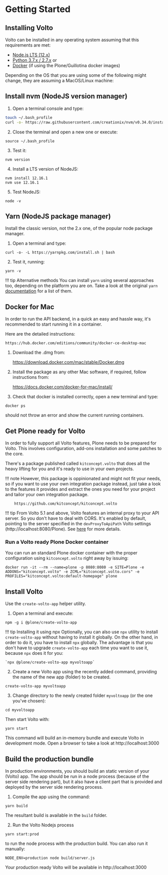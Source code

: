 # Getting Started

## Installing Volto

Volto can be installed in any operating system assuming that this requirements
are met:

- [Node.js LTS (12.x)](https://nodejs.org/)
- [Python 3.7.x / 2.7.x](https://python.org/) or
- [Docker](https://www.docker.com/get-started) (if using the Plone/Guillotina
  docker images)

Depending on the OS that you are using some of the following might change, they
are assuming a MacOS/Linux machine:

## Install nvm (NodeJS version manager)

1. Open a terminal console and type:
```bash
touch ~/.bash_profile
curl -o- https://raw.githubusercontent.com/creationix/nvm/v0.34.0/install.sh | bash
```

2. Close the terminal and open a new one or execute:
```
source ~/.bash_profile
```

3. Test it:
```
nvm version
```

4. Install a LTS version of NodeJS:
```
nvm install 12.16.1
nvm use 12.16.1
```

5. Test NodeJS:
```
node -v
```

## Yarn (NodeJS package manager)

Install the classic version, not the 2.x one, of the popular node package manager.

1. Open a terminal and type:
```
curl -o- -L https://yarnpkg.com/install.sh | bash
```

2. Test it, running:
```
yarn -v
```

!!! tip Alternative methods
    You can install `yarn` using several approaches too, depending on the
    platform you are on. Take a look at the original `yarn`
    [documentation](https://classic.yarnpkg.com/lang/en/) for a list of them.

## Docker for Mac

In order to run the API backend, in a quick an easy and hassle way, it's recommended to start running it in a container.

Here are the detailed instructions:

    https://hub.docker.com/editions/community/docker-ce-desktop-mac

1. Download the .dmg from:

    https://download.docker.com/mac/stable/Docker.dmg

2. Install the package as any other Mac software, if required, follow
   instructions from:

    https://docs.docker.com/docker-for-mac/install/

3. Check that docker is installed correctly, open a new terminal and type:

```shell
docker ps
```

should not throw an error and show the current running containers.

## Get Plone ready for Volto

In order to fully support all Volto features, Plone needs to be prepared for Volto. This
involves configuration, add-ons installation and some patches to the core.

There's a package published called `kitconcept.volto` that does all the heavy lifting
for you and it's ready to use in your own projects.

!!! note
    However, this package is oppinionated and might not fit your needs, so if you
    want to use your own integration package instead, just take a look to the features
    it provides and extract the ones you need for your project and tailor your own
    integration package.

        https://github.com/kitconcept/kitconcept.volto

!!! tip
    From Volto 5.1 and above, Volto features an internal proxy to your API server. So
    you don't have to deal with CORS. It's enabled by default, pointing to the server
    specified in the `devProxyToApiPath` Volto settings (http://localhost:8080/Plone).
    See [here](../configuration/internalproxy.md) for more details.

### Run a Volto ready Plone Docker container

You can run an standard Plone docker container with the proper configuration using `kitconcept.volto` right away by issuing:

```shell
docker run -it --rm --name=plone -p 8080:8080 -e SITE=Plone -e ADDONS="kitconcept.volto" -e ZCML="kitconcept.volto.cors" -e PROFILES="kitconcept.volto:default-homepage" plone
```

## Install Volto

Use the `create-volto-app` helper utility.

1. Open a terminal and execute:
```
npm -g i @plone/create-volto-app
```

!!! tip Installing it using npx
    Optionally, you can also use `npx` utility to install `create-volto-app`
    without having to install it globally. On the other hand, in order to do it, you
    have to install `npx` globally. The advantage is that you don't have to
    upgrade `create-volto-app` each time you want to use it, because `npx` does
    it for you:

    `npx @plone/create-volto-app myvoltoapp`

2. Create a new Volto app using the recently added command, providing the name of the new app (folder) to be created.

```
create-volto-app myvoltoapp
```

3. Change directory to the newly created folder `myvoltoapp` (or the one you've chosen):

```
cd myvoltoapp
```

Then start Volto with:

```
yarn start
```

This command will build an in-memory bundle and execute Volto in development mode. Open a browser to
take a look at http://localhost:3000

## Build the production bundle

In production environments, you should build an static version of your (Volto) app. The
app should be run in a node process (because of the server side rendering
part), but it also have a client part that is provided and deployed by the server
side rendering process.

1. Compile the app using the command:
```
yarn build
```
The resultant build is available in the `build` folder.

2. Run the Volto Nodejs process
```
yarn start:prod
```

to run the node process with the production build. You can also run it
manually:
```
NODE_ENV=production node build/server.js
```
Your production ready Volto will be available in http://localhost:3000
